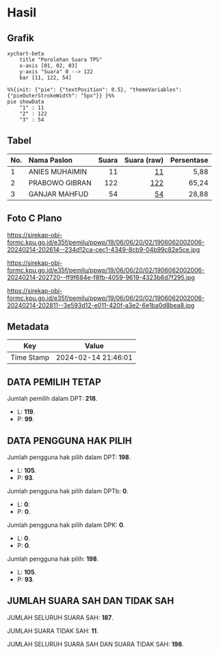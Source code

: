 # Hasil

## Grafik

```mermaid
xychart-beta
    title "Perolehan Suara TPS"
    x-axis [01, 02, 03]
    y-axis "Suara" 0 --> 122
    bar [11, 122, 54]
```

```mermaid
%%{init: {"pie": {"textPosition": 0.5}, "themeVariables": {"pieOuterStrokeWidth": "5px"}} }%%
pie showData
    "1" : 11
    "2" : 122
    "3" : 54
```

## Tabel

| No. | Nama Paslon    | Suara | Suara (raw) | Persentase |
|:--- |:-------------- | -----:| -----------:| ----------:|
| 1   | ANIES MUHAIMIN | 11    | [11][p-1]   | 5,88       |
| 2   | PRABOWO GIBRAN | 122   | [122][p-2]  | 65,24      |
| 3   | GANJAR MAHFUD  | 54    | [54][p-3]   | 28,88      |


[p-1]: https://github.com/gigit-pemilu/pemilu-2024-19-kepulauan-bangka-belitung/blob/main/pilpres/hitung-suara/sub/19-kepulauan-bangka-belitung/sub/06-belitung-timur/sub/06-simpang-renggiang/sub/2002-renggiang/sub/006-tps/sub/paslon-1.txt
[p-2]: https://github.com/gigit-pemilu/pemilu-2024-19-kepulauan-bangka-belitung/blob/main/pilpres/hitung-suara/sub/19-kepulauan-bangka-belitung/sub/06-belitung-timur/sub/06-simpang-renggiang/sub/2002-renggiang/sub/006-tps/sub/paslon-2.txt
[p-3]: https://github.com/gigit-pemilu/pemilu-2024-19-kepulauan-bangka-belitung/blob/main/pilpres/hitung-suara/sub/19-kepulauan-bangka-belitung/sub/06-belitung-timur/sub/06-simpang-renggiang/sub/2002-renggiang/sub/006-tps/sub/paslon-3.txt

## Foto C Plano

https://sirekap-obj-formc.kpu.go.id/e35f/pemilu/ppwp/19/06/06/20/02/1906062002006-20240214-202614--234d12ca-cec1-4349-8cb9-04b99c82e5ce.jpg

https://sirekap-obj-formc.kpu.go.id/e35f/pemilu/ppwp/19/06/06/20/02/1906062002006-20240214-202720--ff9f684e-f8fb-4059-9619-4323b6d7f295.jpg

https://sirekap-obj-formc.kpu.go.id/e35f/pemilu/ppwp/19/06/06/20/02/1906062002006-20240214-202811--3e593d12-e011-420f-a3e2-6e1ba0d8bea8.jpg


## Metadata

| Key        | Value               |
| ---------- | ------------------- |
| Time Stamp | 2024-02-14 21:46:01 |


## DATA PEMILIH TETAP

Jumlah pemilih dalam DPT: **218**.
 * L: **119**.
 * P: **99**.

## DATA PENGGUNA HAK PILIH

Jumlah pengguna hak pilih dalam DPT: **198**.
 * L: **105**.
 * P: **93**.

Jumlah pengguna hak pilih dalam DPTb: **0**.
 * L: **0**.
 * P: **0**.

Jumlah pengguna hak pilih dalam DPK: **0**.
 * L: **0**.
 * P: **0**.

Jumlah pengguna hak pilih: **198**.
 * L: **105**.
 * P: **93**.

## JUMLAH SUARA SAH DAN TIDAK SAH

JUMLAH SELURUH SUARA SAH: **187**.

JUMLAH SUARA TIDAK SAH: **11**.

JUMLAH SELURUH SUARA SAH DAN SUARA TIDAK SAH: **198**.


